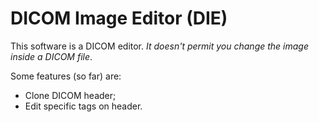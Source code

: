 # DICOM Image Editor (DIE)

This software is a DICOM editor. *It doesn't permit you change the image inside a DICOM file*.

Some features (so far) are:
- Clone DICOM header;
- Edit specific tags on header.
